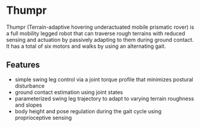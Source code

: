 # Thumpr
Thumpr (Terrain-adaptive hovering underactuated mobile prismatic rover) is a full mobility legged robot that can traverse rough terrains with reduced sensing and actuation by passively adapting to them during ground contact. It has a total of six motors and walks by using an alternating gait.

## Features
- simple swing leg control via a joint torque profile that minimizes postural disturbance
- ground contact estimation using joint states
- parameterized swing leg trajectory to adapt to varying terrain roughness and slopes
- body height and pose regulation during the gait cycle using proprioceptive sensing
